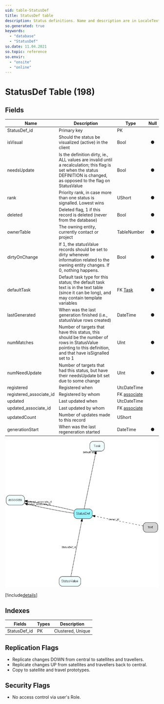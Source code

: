 ```yaml
---
uid: table-StatusDef
title: StatusDef table
description: Status definitions. Name and description are in LocaleText for internationalization
so.generated: true
keywords:
  - "database"
  - "StatusDef"
so.date: 11.04.2021
so.topic: reference
so.envir:
  - "onsite"
  - "online"
---
```


# StatusDef Table (198)

## Fields

| Name | Description | Type | Null |
|------|-------------|------|:----:|
|StatusDef\_id|Primary key|PK| |
|isVisual|Should the status be visualized (active) in the client|Bool|&#x25CF;|
|needsUpdate|Is the definition dirty, ie., ALL values are invalid until a recalculation; this flag is set when the status DEFINITION is changed, as opposed to the flag on StatusValue|Bool|&#x25CF;|
|rank|Priority rank, in case more than one status is signalled. Lowest wins|UShort|&#x25CF;|
|deleted|Deleted flag, 1 if this record is deleted (never from the database)|Bool|&#x25CF;|
|ownerTable|The owning entity, currently contact or project|TableNumber|&#x25CF;|
|dirtyOnChange|If 1, the statusValue records should be set to dirty whenever information related to the owning entity changes. If 0, nothing happens.|Bool|&#x25CF;|
|defaultTask|Default task type for this status; the default task text is in the text table (since it can be long), and may contain template variables|FK [Task](task.md)|&#x25CF;|
|lastGenerated|When was the last generation finished  (i.e., statusValue rows created)|DateTime|&#x25CF;|
|numMatches|Number of targets that have this status, this should be the number of rows in StatusValue pointing to this definition, and that have isSignalled set to 1|UInt|&#x25CF;|
|numNeedUpdate|Number of targets that had this status, but have their needsUpdate bit set due to some change|UInt|&#x25CF;|
|registered|Registered when|UtcDateTime| |
|registered\_associate\_id|Registered by whom|FK [associate](associate.md)| |
|updated|Last updated when|UtcDateTime| |
|updated\_associate\_id|Last updated by whom|FK [associate](associate.md)| |
|updatedCount|Number of updates made to this record|UShort| |
|generationStart|When was the last regeneration started|DateTime|&#x25CF;|


![StatusDef table relationship diagram](./media/StatusDef.png)

[!include[details](./includes/statusdef.md)]

## Indexes

| Fields | Types | Description |
|--------|-------|-------------|
|StatusDef\_id |PK |Clustered, Unique |

## Replication Flags

* Replicate changes DOWN from central to satellites and travellers.
* Replicate changes UP from satellites and travellers back to central.
* Copy to satellite and travel prototypes.

## Security Flags

* No access control via user's Role.

